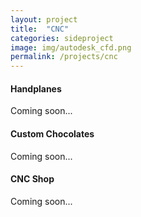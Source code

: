 ```yaml
---
layout: project
title:  "CNC"
categories: sideproject
image: img/autodesk_cfd.png
permalink: /projects/cnc
---
```

#### Handplanes

Coming soon...

#### Custom Chocolates

Coming soon...

#### CNC Shop

Coming soon...
